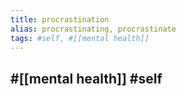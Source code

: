 ```yaml
---
title: procrastination
alias: procrastinating, procrastinate
tags: #self, #[[mental health]]
---
```

## #[[mental health]] #self
##